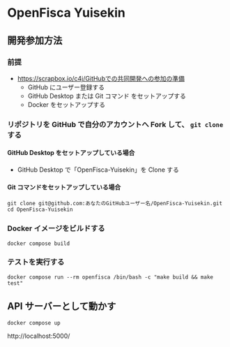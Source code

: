 # OpenFisca Yuisekin

## 開発参加方法

### 前提

- https://scrapbox.io/c4j/GitHubでの共同開発への参加の準備
  - GitHub にユーザー登録する
  - GitHub Desktop または Git コマンド をセットアップする
  - Docker をセットアップする

### リポジトリを GitHub で自分のアカウントへ Fork して、 `git clone` する

#### GitHub Desktop をセットアップしている場合

- GitHub Desktop で「OpenFisca-Yuisekin」を Clone する

#### Git コマンドをセットアップしている場合

```
git clone git@github.com:あなたのGitHubユーザー名/OpenFisca-Yuisekin.git
cd OpenFisca-Yuisekin
```

### Docker イメージをビルドする

```
docker compose build
```

### テストを実行する

```
docker compose run --rm openfisca /bin/bash -c "make build && make test" 
```

## API サーバーとして動かす

```
docker compose up
```

http://localhost:5000/
